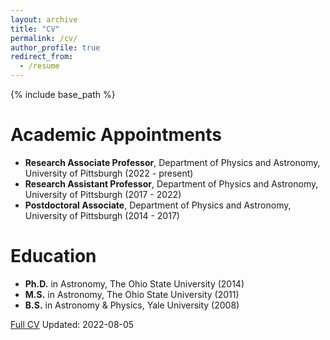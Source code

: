 ```yaml
---
layout: archive
title: "CV"
permalink: /cv/
author_profile: true
redirect_from:
  - /resume
---
```


{% include base_path %}

Academic Appointments
======
* **Research Associate Professor**, Department of Physics and Astronomy, University of Pittsburgh (2022 - present)
* **Research Assistant Professor**, Department of Physics and Astronomy, University of Pittsburgh (2017 - 2022)
* **Postdoctoral Associate**, Department of Physics and Astronomy, University of Pittsburgh (2014 - 2017)

Education
======
* **Ph.D.** in Astronomy, The Ohio State University (2014)
* **M.S.** in Astronomy, The Ohio State University (2011)
* **B.S.** in Astronomy & Physics, Yale University (2008)

[Full CV](https://bretthandrews.github.io/files/cv/cv_andrews.pdf) Updated: 2022-08-05
